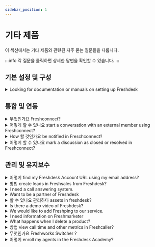 ```yaml
---
sidebar_position: 1
---
```


# 기타 제품

이 섹션에서는 기타 제품와 관련된 자주 묻는 질문들을 다룹니다.

:::info
각 질문을 클릭하면 상세한 답변을 확인할 수 있습니다.
:::


## 기본 설정 및 구성

<details>
<summary>Looking for documentation or manuals on setting up Freshdesk</summary>

To learn and also train your agents try the Freshdesk Academy. Go to academy.freshdesk.com and sign up and learn to set up Freshdesk.

</details>


## 통합 및 연동

<details>
<summary>무엇인가요 Freshconnect?</summary>

<p >Freshconnect is the enhanced version of the 'Discuss' feature inside Freshdesk. </p><p ><br /></p><p >With Freshconnect, you can collaborate with your team right where the context is without having to switch between multiple tools. Just open up the discussion from within a ticket or a deal and tag any teammate to start collaborating!</p><p ><br /></p><p >In Freshdesk, collaborate with your team on tickets by inviting team members for discussions whether they are an agent, admin or even someone in another function.</p><p ><br /></p><p >Refer this <a href="https://support.freshdesk.com/support/solutions/articles/235766-understanding-the-freshdesk-freshconnect-integration" rel="noreferrer noopener" target="_blank">link</a> for more information.</p>

</details>

<details>
<summary>어떻게 할 수 있나요 start a conversation with an external member using Freshconnect?</summary>

<p >If you want to start a discussion with a person outside the organisation, you would just have to type out '@' in the discussion and click on invite to discussion and enter the person's email address to invite them to this discussion.</p><p><br /></p><p ><img class="fr-dib fr-draggable fr-bordered" src="#" style={{ width: "262px", height: "287.192px" }} /></p><p><br /></p>

</details>

<details>
<summary>How 할 것인가요 be notified in Freschconnect?</summary>

<p><span style={{ fontFamily: "Helvetica Neue", fontSize: "13px" }}>By default, members in a discussion only receive notifications when someone:</span></p><p><br /></p><p><span style={{ fontSize: "13px" }}><span style={{ fontFamily: "Helvetica Neue" }}>1) @mentions them</span></span></p><p><span style={{ fontSize: "13px" }}><span style={{ fontFamily: "Helvetica Neue" }}>2) R</span></span><span style={{ fontSize: "13px" }}><span style={{ fontFamily: "Helvetica Neue" }}>eplies to their message directly</span></span></p><p><span style={{ fontSize: "13px" }}><span style={{ fontFamily: "Helvetica Neue" }}>3) @mentions the discussion</span></span></p><p><span style={{ fontSize: "13px" }}></span><br /></p><p><span style={{ fontSize: "13px" }}><span style={{ fontFamily: "Helvetica Neue" }}>There is a dedicated Freshconnect notification center where you will receive discussion related notifications.</span></span></p><p><span style={{ fontSize: "13px" }}><span style={{ fontFamily: "Helvetica Neue" }}>You can click on the Freshconnect link in this notification center to see a list of all the discussions you are</span></span></p><p><span style={{ fontSize: "13px" }}><span style={{ fontFamily: "Helvetica Neue" }}>collaborating on.</span></span></p><p><span style={{ fontSize: "13px" }}></span><br /></p><p><span style={{ fontFamily: "Helvetica Neue", fontSize: "13px" }}>Freshconnect notifications are also sent via email.</span></p>

</details>

<details>
<summary>어떻게 할 수 있나요 mark a discussion as closed or resolved in Freshconnect?</summary>

<p >You will not be able to mark a discussion as closed or resolved in Freshconnect. All discussions in which you are mentioned or that which you are following will be present on your list view.</p>

</details>


## 관리 및 유지보수

<details>
<summary>어떻게 find my Freshdesk Account URL using my email address?</summary>

<p >Go to <a href="https://freshdesk.com/login" rel="noreferrer">https://freshdesk.com/login</a> &gt; Click on <strong>Forgot your Helpdesk name?</strong> and enter your email address. We would be displaying the Freshdesk account linked with that email address. </p>

</details>

<details>
<summary>방법 create leads in Freshsales from Freshdesk?</summary>

<p >In every ticket details page, on the right-hand side there would be FreshSales integration available where you can create a lead or a contact in Freshsales. Refer to the image below:</p><p ><img class="fr-dib fr-draggable fr-bordered" src="#" style={{ width: "564.011px", height: "221.405px" }} /></p><p ><br /></p><p >However, you need to integrate the Freshsales app in Freshdesk. To know more about the integration check out the <a href="https://support.freshdesk.com/support/solutions/articles/219923-how-to-integrate-freshsales-with-freshdesk-" rel="noreferrer noopener" target="_blank">link</a>. </p><p ><br /></p>

</details>

<details>
<summary>I need a call answering system.</summary>

<p >The right solution for this would be Freshcaller, which is our Cloud-based Call Center solution. To know more about Freshcaller check out the <a href="https://www.freshworks.com/freshcaller-cloud-pbx/" target="_blank" rel="noreferrer noopener">link</a>.</p>

</details>

<details>
<summary>Want to be a partner of Freshdesk</summary>

<p>To become a partner of Freshworks go to <a href="https://www.freshworks.com/company/partners/" rel="noreferrer">https://www.freshworks.com/company/partners/</a></p>

</details>

<details>
<summary>할 수 있나요 관리하다 assets in freshdesk?</summary>

<p >Freshdesk will not be able to manage assets. You can make use of Freshservice which is an Asset management software for this purpose. Please refer to the <a href="https://freshservice.com/features/it-asset-management-software" target="_blank" rel="noreferrer noopener">link</a> for more details.</p>

</details>

<details>
<summary>Is there a demo video of Freshdesk?</summary>

<p dir="ltr">You can <a href="https://www.freshworks.com/freshdesk/demo-request/">request a Freshdesk demo</a> or check out the interactive <a href="https://www.freshworks.com/freshdesk/product-tour/?utm_source=freshdesk&amp;utm_medium=product_tour&amp;utm_campaign=product_tour_support_portal&amp;utm_content=cta">Freshdesk demo tour</a> to experience the capabilities of the product yourself</p><p dir="ltr"><br /></p><p dir="ltr">If you want to train your agents or any of the admins, try out the <a href="https://academy.freshdesk.com/">Freshdesk Academy</a> which has multiple courses for you to explore.</p><p dir="ltr"><br /></p>

</details>

<details>
<summary>We would like to add Freshping to our service.</summary>

To purchase or try out Freshping navigate to <a href="https://www.freshworks.com/website-monitoring/" rel="noreferrer">https://www.freshworks.com/website-monitoring/</a>

</details>

<details>
<summary>I need information on Freshmarketer</summary>

<p >You can check out the <a href="https://www.freshworks.com/marketing-automation" rel="noreferrer noopener" target="_blank">link</a> to know more about Freshmarketer.</p>

</details>

<details>
<summary>What happens when I delete a product?</summary>

<p >When you delete a product all the ticket URLs that had the Product URL will become inactive and when your customers try accessing the links it would throw a '404 error'. This would be the case for any links with the URL and not specific to the tickets. </p><p ><br /></p><p >The association of the product with tickets raised will be removed and you will not be able to filter out those tickets separately. Any automation in which the product is a condition will not work as well.</p>

</details>

<details>
<summary>방법 view call time and other metrics in Freshcaller?</summary>

<p >Go to your Freshcaller account, click on the Metrics tab as shown below:</p><p ><br /></p><p ><img src="https://attachment.freshdesk.com/inline/attachment?token=eyJ0eXAiOiJKV1QiLCJhbGciOiJIUzI1NiJ9.eyJpZCI6NDIwNDM3MzAsImRvbWFpbiI6InN1cHBvcnQuZnJlc2hkZXNrLmNvbSIsImFjY291bnRfaWQiOjJ9.1z6avVx2xzPILkgNK8D4Kba9WiEQz3UjgBsWcHpQ5qg" class="fr-dii fr-draggable fr-bordered" /></p><p ><br /></p><p >The Call Metrics tab in Freshcaller includes information such as customer number, the call handling time, the wait time of the customer in queue, option to filter and export the data.</p>

</details>

<details>
<summary>무엇인가요 Freshworks Switcher ?</summary>

<p>Tired of logging into to different helpdesk accounts or CRM accounts? We vow to make this easy with a single login to all of your Freshworks' subscriptions.&nbsp;</p><p><br /><img src="#" style={{ width: "95px", display: "block", float: "none", verticalAlign: "top", margin: "5px auto", textAlign: "center" }} class="fr-fic fr-dib" /><br /></p><p>Freshdesk is now integrated with a sidebar that enables you to quickly navigate to any of your subscriptions - Freshchat, Freshcaller, Freshmarketer or another Freshdesk account. You can also quickly signup for a new trial if you'd like to try any of our product offerings. The Freshworks Switcher is an easy navigation between all of your products and accounts.&nbsp;</p>

</details>

<details>
<summary>어떻게 enroll my agents in the Freshdesk Academy?</summary>

<p>If you are looking to train your agents or any of the admins, they can enroll themselves at <a href="https://academy.freshdesk.com/" rel="noreferrer noopener" target="_blank">Freshdesk Academy</a> which has multiple courses for your agents to explore. Under "Explore Courses" option your agents will be able to select the courses like <strong>'Freshdesk Admin Fundamentals'</strong> or <strong>'Freshdesk Agent Fundamentals'</strong> and so on.</p><p><br /></p><p>If you have any queries about the Academy, please drop an email to <span><a href="mailto:academy@freshworks.com" rel="noreferrer noopener">academy@freshworks.com</a>. We'd be happy to assist!</span></p>

</details>

